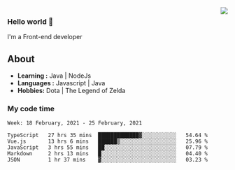 <img align='right' src="https://github-readme-stats.vercel.app/api?username=jumodada&show_icons=true&theme=vue">

### Hello world 👋

I'm a Front-end developer 
    
## About
-  **Learning :** Java | NodeJs
-  **Languages :** Javascript | Java
-  **Hobbies:** Dota | The Legend of Zelda

### My code time

<!--START_SECTION:waka-->
```text
Week: 18 February, 2021 - 25 February, 2021

TypeScript   27 hrs 35 mins  █████████████▓░░░░░░░░░░░   54.64 % 
Vue.js       13 hrs 6 mins   ██████▒░░░░░░░░░░░░░░░░░░   25.96 % 
JavaScript   3 hrs 55 mins   ██░░░░░░░░░░░░░░░░░░░░░░░   07.79 % 
Markdown     2 hrs 13 mins   █░░░░░░░░░░░░░░░░░░░░░░░░   04.40 % 
JSON         1 hr 37 mins    ▓░░░░░░░░░░░░░░░░░░░░░░░░   03.23 % 
```
<!--END_SECTION:waka-->
